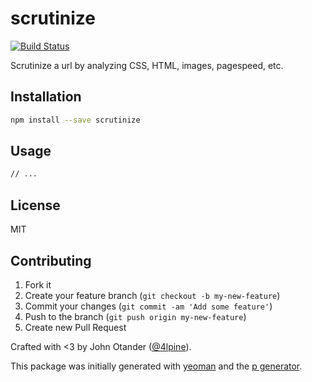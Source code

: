 # scrutinize

[![Build Status](https://secure.travis-ci.org/johnotander/scrutinize.png?branch=master)](https://travis-ci.org/johnotander/scrutinize)

Scrutinize a url by analyzing CSS, HTML, images, pagespeed, etc.

## Installation

```bash
npm install --save scrutinize
```

## Usage

```bash
// ...
```

## License

MIT

## Contributing

1. Fork it
2. Create your feature branch (`git checkout -b my-new-feature`)
3. Commit your changes (`git commit -am 'Add some feature'`)
4. Push to the branch (`git push origin my-new-feature`)
5. Create new Pull Request

Crafted with <3 by John Otander ([@4lpine](https://twitter.com/4lpine)).

This package was initially generated with [yeoman](http://yeoman.io) and the [p generator](https://github.com/johnotander/generator-p.git).
